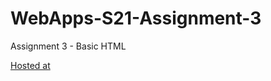 # WebApps-S21-Assignment-3
Assignment 3 - Basic HTML

[Hosted at](https://44-563-web-apps-s21.github.io/webapps-s21-assignment-3-vinaypaspula/)